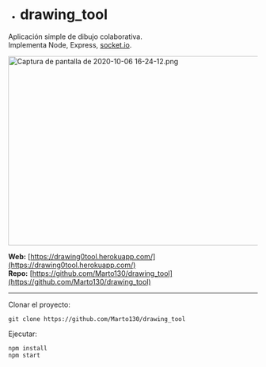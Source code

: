 - # **drawing_tool**
    

Aplicación simple de dibujo colaborativa.  
Implementa Node, Express, [socket.io](http://socket.io).

<img src=":/045587d8760d4c5fb4a1716dceed8d1e" alt="Captura de pantalla de 2020-10-06 16-24-12.png" width="730" height="382" class="jop-noMdConv">

**Web:** [https://drawing0tool.herokuapp.com/](https://drawing0tool.herokuapp.com/)  
**Repo:** [https://github.com/Marto130/drawing_tool](https://github.com/Marto130/drawing_tool)

* * *

Clonar el proyecto:

```
git clone https://github.com/Marto130/drawing_tool
```

Ejecutar:

```
npm install
npm start
```
